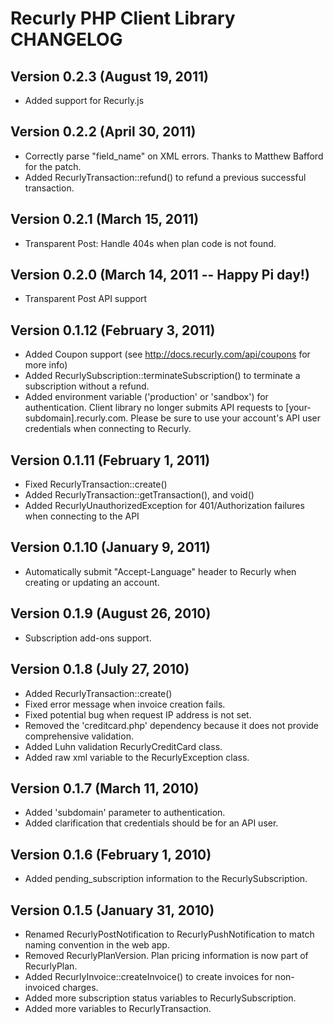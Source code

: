 # Recurly PHP Client Library CHANGELOG

## Version 0.2.3 (August 19, 2011)

* Added support for Recurly.js

## Version 0.2.2 (April 30, 2011)

* Correctly parse "field_name" on XML errors. Thanks to Matthew Bafford for the patch.
* Added RecurlyTransaction::refund() to refund a previous successful transaction.

## Version 0.2.1 (March 15, 2011)

* Transparent Post: Handle 404s when plan code is not found.

## Version 0.2.0 (March 14, 2011 -- Happy Pi day!)

* Transparent Post API support

## Version 0.1.12 (February 3, 2011)

* Added Coupon support (see http://docs.recurly.com/api/coupons for more info)
* Added RecurlySubscription::terminateSubscription() to terminate a subscription without a refund.
* Added environment variable ('production' or 'sandbox') for authentication. Client library no longer submits API requests to [your-subdomain].recurly.com. Please be sure to use your account's API user credentials when connecting to Recurly.

## Version 0.1.11 (February 1, 2011)

* Fixed RecurlyTransaction::create()
* Added RecurlyTransaction::getTransaction(), and void()
* Added RecurlyUnauthorizedException for 401/Authorization failures when connecting to the API

## Version 0.1.10 (January 9, 2011)

* Automatically submit "Accept-Language" header to Recurly when creating or updating an account.

## Version 0.1.9 (August 26, 2010)

* Subscription add-ons support.

## Version 0.1.8 (July 27, 2010)

* Added RecurlyTransaction::create()
* Fixed error message when invoice creation fails.
* Fixed potential bug when request IP address is not set.
* Removed the 'creditcard.php' dependency because it does not provide comprehensive validation.
* Added Luhn validation RecurlyCreditCard class.
* Added raw xml variable to the RecurlyException class.

## Version 0.1.7 (March 11, 2010)

* Added 'subdomain' parameter to authentication.
* Added clarification that credentials should be for an API user.

## Version 0.1.6 (February 1, 2010)

* Added pending_subscription information to the RecurlySubscription.

## Version 0.1.5 (January 31, 2010)

* Renamed RecurlyPostNotification to RecurlyPushNotification to match naming convention in the web app.
* Removed RecurlyPlanVersion. Plan pricing information is now part of RecurlyPlan.
* Added RecurlyInvoice::createInvoice() to create invoices for non-invoiced charges.
* Added more subscription status variables to RecurlySubscription.
* Added more variables to RecurlyTransaction.
